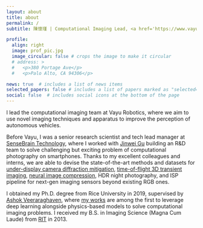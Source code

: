 ```yaml
---
layout: about
title: about
permalink: /
subtitle: 陳懷瑾 | Computational Imaging Lead, <a href='https://www.vayurobotics.com/'>Vayu Robotics</a>

profile:
  align: right
  image: prof_pic.jpg
  image_circular: false # crops the image to make it circular
  # address: >
  #   <p>380 Portage Ave</p>
  #   <p>Palo Alto, CA 94306</p>

news: true  # includes a list of news items
selected_papers: false # includes a list of papers marked as "selected={true}"
social: false  # includes social icons at the bottom of the page
---
```

I lead the computational imaging team at Vayu Robotics, where we aim to use novel imaging techniques and
apparatus to improve the perception of autonomous vehicles. 

Before Vayu, I was a senior research scientist and tech lead manager at [SenseBrain Technology](https://www.sensebrain.ai/), 
where I worked with [Jinwei Gu](https://www.gujinwei.org) building an R&D team to solve challenging but exciting problem
of computational photography on smartphones. Thanks to my excellent colleagues and interns, we are able to devise the state-of-the-art methods 
and datasets for [under-display camera diffraction mitigation](https://jnjaby.github.io/projects/UDC/), 
[time-of-flight 3D transient imaging](https://pages.cs.wisc.edu/~felipe/project-pages/2021-itof2dtof/), [neural image compression](https://github.com/SenseBrain/JPD-SE), 
HDR night photography, and ISP pipeline for next-gen imaging sensors beyond existing RGB ones.

I obtained my Ph.D. degree from Rice University in 2019, supervised by [Ashok Veeraraghaven](https://computationalimaging.rice.edu/), 
where [my works](/publications) are among the first to leverage deep learning alongside physics-based models to solve computational imaging problems.
I received my B.S. in Imaging Science (Magna Cum Laude) from [RIT](https://www.cis.rit.edu/) in 2013. 
